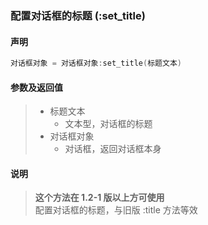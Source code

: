 ### 配置对话框的标题 \(**:set\_title**\)


#### 声明
```lua
对话框对象 = 对话框对象:set_title(标题文本)
```


#### 参数及返回值
> - 标题文本
>   - 文本型，对话框的标题
> - 对话框对象
>   - 对话框，返回对话框本身


#### 说明
> **这个方法在 1\.2\-1 版以上方可使用**  
> 配置对话框的标题，与旧版 :title 方法等效  

